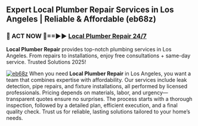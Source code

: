## Expert Local Plumber Repair Services in Los Angeles | Reliable & Affordable (eb68z)  

<h3>🚿 ACT NOW 🌟==►► <a href="https://tinyurl.com/2ne6vx2x" rel="nofollow">Local Plumber Repair 24/7</a></h3>

**Local Plumber Repair** provides top-notch plumbing services in Los Angeles. From repairs to installations, enjoy free consultations + same-day service. Trusted Solutions 2025!

[![eb68z](https://i.imgur.com/4PFF4AK.jpeg)](https://tinyurl.com/2ne6vx2x)
When you need **Local Plumber Repair** in Los Angeles, you want a team that combines expertise with affordability. Our services include leak detection, pipe repairs, and fixture installations, all performed by licensed professionals. Pricing depends on materials, labor, and urgency—transparent quotes ensure no surprises. The process starts with a thorough inspection, followed by a detailed plan, efficient execution, and a final quality check. Trust us for reliable, lasting solutions tailored to your home’s needs.